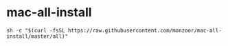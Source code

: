 # mac-all-install

```
sh -c "$(curl -fsSL https://raw.githubusercontent.com/monzoor/mac-all-install/master/all)"
```
